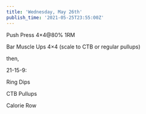 ```yaml
---
title: 'Wednesday, May 26th'
publish_time: '2021-05-25T23:55:00Z'
---
```


Push Press 4×4\@80% 1RM

Bar Muscle Ups 4×4 (scale to CTB or regular pullups)

then,

21-15-9:

Ring Dips

CTB Pullups

Calorie Row

